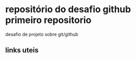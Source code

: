 # repositório do desafio github primeiro repositorio
desafio de projeto sobre git/github

## links uteis
